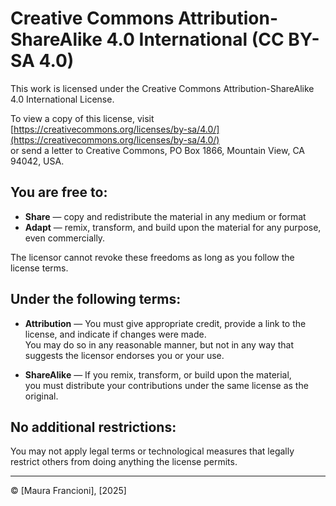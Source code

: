 # Creative Commons Attribution-ShareAlike 4.0 International (CC BY-SA 4.0)

This work is licensed under the Creative Commons Attribution-ShareAlike 4.0 International License.

To view a copy of this license, visit [https://creativecommons.org/licenses/by-sa/4.0/](https://creativecommons.org/licenses/by-sa/4.0/)  
or send a letter to Creative Commons, PO Box 1866, Mountain View, CA 94042, USA.

## You are free to:
- **Share** — copy and redistribute the material in any medium or format  
- **Adapt** — remix, transform, and build upon the material for any purpose, even commercially.

The licensor cannot revoke these freedoms as long as you follow the license terms.

## Under the following terms:
- **Attribution** — You must give appropriate credit, provide a link to the license, and indicate if changes were made.  
You may do so in any reasonable manner, but not in any way that suggests the licensor endorses you or your use.

- **ShareAlike** — If you remix, transform, or build upon the material,  
you must distribute your contributions under the same license as the original.

## No additional restrictions:
You may not apply legal terms or technological measures that legally restrict others from doing anything the license permits.

---

© [Maura Francioni], [2025]


